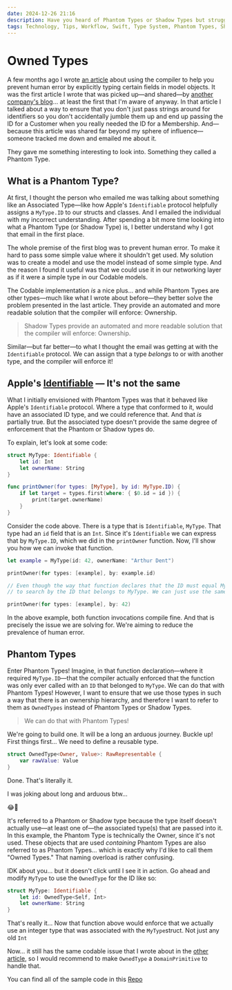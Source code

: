```yaml
---
date: 2024-12-26 21:16
description: Have you heard of Phantom Types or Shadow Types but struggle to understand them or use them? In this article, you'll learn to level up the Swift compiler with Owned Types (aka Phantom Types or Shadow Types).
tags: Technology, Tips, Workflow, Swift, Type System, Phantom Types, Shadow Types
---
```


# Owned Types

A few months ago I wrote [an article](https://jacobzivandesign.com/technology/people_make_mistakes/) about using the compiler to help you prevent human error by explicitly typing certain fields in model objects. It was the first article I wrote that was picked up—and shared—by [another company's blog](https://www.runway.team/flight-deck/13)… at least the first that I'm aware of anyway. In that article I talked about a way to ensure that you don't just pass strings around for identifiers so you don't accidentally jumble them up and end up passing the ID for a Customer when you really needed the ID for a Membership. And—because this article was shared far beyond my sphere of influence—someone tracked me down and emailed me about it.

They gave me something interesting to look into. Something they called a Phantom Type.

## What is a Phantom Type?

At first, I thought the person who emailed me was talking about something like an Associated Type—like how Apple's `Identifiable` protocol helpfully assigns a `MyType.ID` to our structs and classes. And I emailed the individual with my incorrect understanding. After spending a bit more time looking into what a Phantom Type (or Shadow Type) is, I better understand why I got that email in the first place.

The whole premise of the first blog was to prevent human error. To make it hard to pass some simple value where it shouldn't get used. My solution was to create a model and use the model instead of some simple type. And the reason I found it useful was that we could use it in our networking layer as if it were a simple type in our Codable models.

The Codable implementation _is_ a nice plus… and while Phantom Types are other types—much like what I wrote about before—they better solve the problem presented in the last article. They provide an automated and more readable solution that the compiler will enforce: Ownership.

> Shadow Types provide an automated and more readable solution that the compiler will enforce: Ownership.

Similar—but far better—to what I thought the email was getting at with the `Identifiable` protocol. We can assign that a type _belongs_ to or with another type, and the compiler will enforce it!

## Apple's [Identifiable](https://developer.apple.com/documentation/swift/identifiable) — It's not the same

What I initially envisioned with Phantom Types was that it behaved like Apple's `Identifiable` protocol. Where a type that conformed to it, would have an associated ID type, and we could reference that. And that _is_ partially true. But the associated type doesn't provide the same degree of enforcement that the Phantom or Shadow types do.

To explain, let's look at some code:

```swift
struct MyType: Identifiable {
    let id: Int
    let ownerName: String
}

func printOwner(for types: [MyType], by id: MyType.ID) {
    if let target = types.first(where: { $0.id = id }) {
        print(target.ownerName)
    }
}
```

Consider the code above. There is a type that is `Identifiable`, `MyType`. That type had an `id` field that is an `Int`. Since it's `Identifiable` we can express that by `MyType.ID`, which we did in the `printOwner` function. Now, I'll show you how we can invoke that function.

```swift
let example = MyType(id: 42, ownerName: "Arthur Dent")

printOwner(for types: [example], by: example.id)

// Even though the way that function declares that the ID must equal MyType.ID… we don't have
// to search by the ID that belongs to MyType. We can just use the same underlying type, which is an integer. Like so:

printOwner(for types: [example], by: 42)
```

In the above example, both function invocations compile fine. And that is precisely the issue we are solving for. We're aiming to reduce the prevalence of human error.

## Phantom Types

Enter Phantom Types! Imagine, in that function declaration—where it required `MyType.ID`—that the compiler actually enforced that the function was only ever called with an `ID` that belonged to `MyType`. We can do that with Phantom Types! However, I want to ensure that we use those types in such a way that there is an ownership hierarchy, and therefore I want to refer to them as `OwnedTypes` instead of Phantom Types or Shadow Types.

> We can do that with Phantom Types!

We're going to build one. It will be a long an arduous journey. Buckle up! First things first… We need to define a reusable type.

```swift
struct OwnedType<Owner, Value>: RawRepresentable {
    var rawValue: Value
}
```

Done. That's literally it.

I was joking about long and arduous btw…

😂🤣

It's referred to a Phantom or Shadow type because the type itself doesn't actually use—at least one of—the associated type(s) that are passed into it. In this example, the Phantom Type is technically the Owner, since it's not used. These objects that are used _containing_ Phantom Types are also referred to as Phantom Types… which is exactly why I'd like to call them "Owned Types." That naming overload is rather confusing.

IDK about you… but it doesn't click until I see it in action. Go ahead and modify `MyType` to use the `OwnedType` for the ID like so:

```swift
struct MyType: Identifiable {
    let id: OwnedType<Self, Int>
    let ownerName: String
}
```

That's really it… Now that function above would enforce that we actually use an integer type that was associated with the `MyType`struct. Not just any old `Int`

Now… it still has the same codable issue that I wrote about in the [other article](https://jacobzivandesign.com/technology/people_make_mistakes/), so I would recommend to make `OwnedType` a `DomainPrimitive` to handle that. 

You can find all of the sample code in this [Repo](https://github.com/JZDesign/DomainPrimitive)